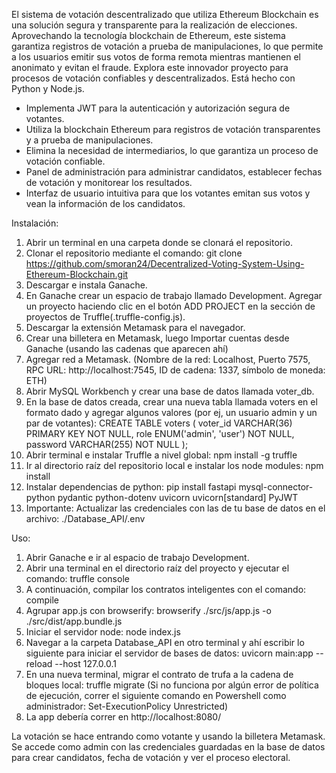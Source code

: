 El sistema de votación descentralizado que utiliza Ethereum Blockchain es una solución segura y transparente para la realización de elecciones. Aprovechando la tecnología blockchain de Ethereum, este sistema garantiza registros de votación a prueba de manipulaciones, lo que permite a los usuarios emitir sus votos de forma remota mientras mantienen el anonimato y evitan el fraude. Explora este innovador proyecto para procesos de votación confiables y descentralizados.
Está hecho con Python y Node.js.

- Implementa JWT para la autenticación y autorización segura de votantes.
- Utiliza la blockchain Ethereum para registros de votación transparentes y a prueba de manipulaciones.
- Elimina la necesidad de intermediarios, lo que garantiza un proceso de votación confiable.
- Panel de administración para administrar candidatos, establecer fechas de votación y monitorear los resultados.
- Interfaz de usuario intuitiva para que los votantes emitan sus votos y vean la información de los candidatos.

Instalación:

1. Abrir un terminal en una carpeta donde se clonará el repositorio.
2. Clonar el repositorio mediante el comando: git clone https://github.com/smoran24/Decentralized-Voting-System-Using-Ethereum-Blockchain.git
3. Descargar e instala Ganache.
4. En Ganache crear un espacio de trabajo llamado Development. Agregar un proyecto haciendo clic en el botón ADD PROJECT en la sección de proyectos de Truffle(.truffle-config.js).
5. Descargar la extensión Metamask para el navegador.
6. Crear una billetera en Metamask, luego Importar cuentas desde Ganache (usando las cadenas que aparecen ahí)
7. Agregar red a Metamask. (Nombre de la red: Localhost, Puerto 7575, RPC URL: http://localhost:7545, ID de cadena: 1337, símbolo de moneda: ETH)
8. Abrir MySQL Workbench y crear una base de datos llamada voter_db.
9. En la base de datos creada, crear una nueva tabla llamada voters en el formato dado y agregar algunos valores (por ej, un usuario admin y un par de votantes):
   CREATE TABLE voters (
    voter_id VARCHAR(36) PRIMARY KEY NOT NULL,
    role ENUM('admin', 'user') NOT NULL,
    password VARCHAR(255) NOT NULL
    );
10. Abrir terminal e instalar Truffle a nivel global: npm install -g truffle
11. Ir al directorio raíz del repositorio local e instalar los node modules: npm install
12. Instalar dependencias de python: pip install fastapi mysql-connector-python pydantic python-dotenv uvicorn uvicorn[standard] PyJWT
13. Importante: Actualizar las credenciales con las de tu base de datos en el archivo: ./Database_API/.env

Uso:

1. Abrir Ganache e ir al espacio de trabajo Development.
2. Abrir una terminal en el directorio raíz del proyecto y ejecutar el comando:  truffle console
3. A continuación, compilar los contratos inteligentes con el comando:  compile
4. Agrupar app.js con browserify:  browserify ./src/js/app.js -o ./src/dist/app.bundle.js
5. Iniciar el servidor node:  node index.js
6. Navegar a la carpeta Database_API en otro terminal y ahí escribir lo siguiente para iniciar el servidor de bases de datos:  uvicorn main:app --reload --host 127.0.0.1
7. En una nueva terminal, migrar el contrato de trufa a la cadena de bloques local:  truffle migrate (Si no funciona por algún error de política de ejecución, correr el siguiente comando en Powershell como administrador: Set-ExecutionPolicy Unrestricted)
8. La app debería correr en http://localhost:8080/

La votación se hace entrando como votante y usando la billetera Metamask. Se accede como admin con las credenciales guardadas en la base de datos para crear candidatos, fecha de votación y ver el proceso electoral.
